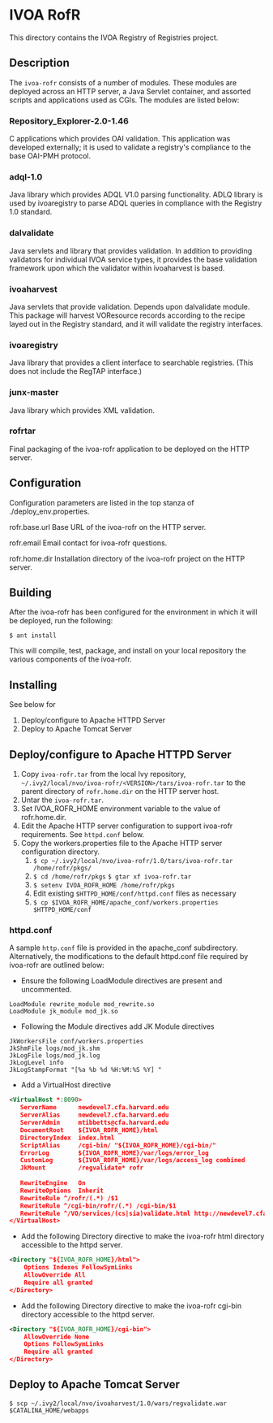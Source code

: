 # IVOA RofR
This directory contains the IVOA Registry of Registries project.

## Description
The `ivoa-rofr` consists of a number of modules.  These modules are deployed across an HTTP server, a Java Servlet container, and assorted scripts and applications used as CGIs.  The modules are listed below:

### Repository_Explorer-2.0-1.46
C applications which provides OAI validation.  This application was developed externally; it is used to validate a registry's compliance to the base OAI-PMH protocol.  

### adql-1.0
Java library which provides ADQL V1.0 parsing functionality.  ADLQ library is used by ivoaregistry to parse ADQL queries in compliance with the Registry 1.0 standard.    

### dalvalidate
Java servlets and library that provides validation.  In addition to providing validators for individual IVOA service types, it provides the base validation framework upon which the validator within ivoaharvest is based.  

### ivoaharvest
Java servlets that provide validation.  Depends upon dalvalidate module.  This package will harvest VOResource records according to the recipe layed out in the Registry standard, and it will validate the registry interfaces.  

### ivoaregistry
Java library that provides a client interface to searchable registries.  (This does not include the RegTAP interface.)

### junx-master
Java library which provides XML validation.

### rofrtar
Final packaging of the ivoa-rofr application to be deployed on the HTTP server.

## Configuration
Configuration parameters are listed in the top stanza of ./deploy_env.properties.

rofr.base.url
       Base URL of the ivoa-rofr on the HTTP server.  

rofr.email
       Email contact for ivoa-rofr questions.

rofr.home.dir
       Installation directory of the ivoa-rofr project on the HTTP server.

## Building
After the ivoa-rofr has been configured for the environment in which it will be deployed, run the following:

```shell
$ ant install
```

This will compile, test, package, and install on your local repository the various components of the ivoa-rofr.

## Installing
See below for 
1. Deploy/configure to Apache HTTPD Server
2. Deploy to Apache Tomcat Server

## Deploy/configure to Apache HTTPD Server
1. Copy `ivoa-rofr.tar` from the local Ivy repository, `~/.ivy2/local/nvo/ivoa-rofr/<VERSION>/tars/ivoa-rofr.tar` to the parent directory of `rofr.home.dir` on the HTTP server host.  
1. Untar the `ivoa-rofr.tar`. 
1. Set IVOA_ROFR_HOME environment variable to the value of rofr.home.dir.
1. Edit the Apache HTTP server configuration to support ivoa-rofr requirements.  See `httpd.conf` below.
1. Copy the workers.properties file to the Apache HTTP server configuration directory.
    1. `$ cp ~/.ivy2/local/nvo/ivoa-rofr/1.0/tars/ivoa-rofr.tar /home/rofr/pkgs/`
    1. `$ cd /home/rofr/pkgs`
       `$ gtar xf ivoa-rofr.tar`
    1. `$ setenv IVOA_ROFR_HOME /home/rofr/pkgs`
    1. Edit existing `$HTTPD_HOME/conf/httpd.conf` files as necessary
    1. `$ cp $IVOA_ROFR_HOME/apache_conf/workers.properties $HTTPD_HOME/conf`

### httpd.conf
A sample `http.conf` file is provided in the apache_conf subdirectory.  Alternatively, the modifications to the default httpd.conf 
file required by ivoa-rofr are outlined below:

* Ensure the following LoadModule directives are present and uncommented.
```
LoadModule rewrite_module mod_rewrite.so
LoadModule jk_module mod_jk.so
```
* Following the Module directives add JK Module directives
```
JkWorkersFile conf/workers.properties
JkShmFile logs/mod_jk.shm
JkLogFile logs/mod_jk.log
JkLogLevel info
JkLogStampFormat "[%a %b %d %H:%M:%S %Y] "
```
* Add a VirtualHost directive
```xml 
<VirtualHost *:8090>
   ServerName      newdevel7.cfa.harvard.edu
   ServerAlias     newdevel7.cfa.harvard.edu
   ServerAdmin     mtibbetts@cfa.harvard.edu
   DocumentRoot    ${IVOA_ROFR_HOME}/html
   DirectoryIndex  index.html
   ScriptAlias     /cgi-bin/ "${IVOA_ROFR_HOME}/cgi-bin/"
   ErrorLog        ${IVOA_ROFR_HOME}/var/logs/error_log
   CustomLog       ${IVOA_ROFR_HOME}/var/logs/access_log combined
   JkMount         /regvalidate* rofr
   
   RewriteEngine   On
   RewriteOptions  Inherit
   RewriteRule ^/rofr/(.*) /$1
   RewriteRule ^/cgi-bin/rofr/(.*) /cgi-bin/$1
   RewriteRule ^/VO/services/(cs|sia)validate.html http://newdevel7.cfa.harvard.edu:8090/dalvalidate/$1validate.html [L,R=301]
</VirtualHost>
```
* Add the following Directory directive to make the ivoa-rofr html directory accessible to the httpd server.
```xml
<Directory "${IVOA_ROFR_HOME}/html">
    Options Indexes FollowSymLinks
    AllowOverride All
    Require all granted
</Directory>
```
* Add the following Directory directive to make the ivoa-rofr cgi-bin directory accessible to the httpd server.
```xml 
<Directory "${IVOA_ROFR_HOME}/cgi-bin">
    AllowOverride None
    Options FollowSymLinks
    Require all granted
</Directory>
```

## Deploy to Apache Tomcat Server
`$ scp ~/.ivy2/local/nvo/ivoaharvest/1.0/wars/regvalidate.war $CATALINA_HOME/webapps`
